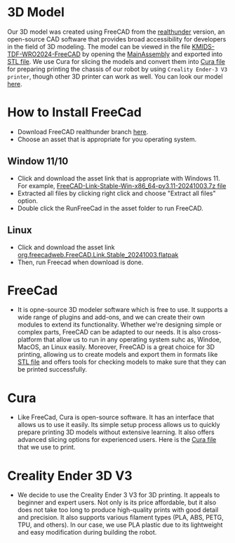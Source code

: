 # 3D Model
Our 3D model was created using FreeCAD from the [realthunder](https://github.com/realthunder/FreeCAD/releases) version, an open-source CAD software that provides broad accessibility for developers in the field of 3D modeling. The model can be viewed in the file [KMIDS-TDF-WRO2024-FreeCAD](https://github.com/Chayanon-Ninyawee/KMIDS-TDF-WRO-Future-Engineers-2024/tree/main/KMIDS-TDF-WRO2024-FreeCAD) by opening the [MainAssembly](https://github.com/Chayanon-Ninyawee/KMIDS-TDF-WRO-Future-Engineers-2024/tree/main/KMIDS-TDF-WRO2024-FreeCAD/MainAssembly) and exported into [STL file](https://github.com/Chayanon-Ninyawee/KMIDS-TDF-WRO-Future-Engineers-2024/tree/main/STL-Files). We use Cura for slicing the models and convert them into [Cura file](https://github.com/Chayanon-Ninyawee/KMIDS-TDF-WRO-Future-Engineers-2024/tree/main/Cura-Files) for preparing printing the chassis of our robot by using `Creality Ender-3 V3 printer`, though other 3D printer can work as well. You can look our model [here](https://github.com/Chayanon-Ninyawee/KMIDS-TDF-WRO-Future-Engineers-2024/tree/fix-readme/Documentation/Robot%20Picture/3D%20models).  

# How to Install FreeCad

- Download FreeCAD realthunder branch [here](https://github.com/realthunder/FreeCAD/releases). 
- Choose an asset that is appropriate for you operating system.

## Window 11/10
 - Click and download the asset link that is appropriate with Windows 11. For example, [FreeCAD-Link-Stable-Win-x86_64-py3.11-20241003.7z file](https://github.com/realthunder/FreeCAD/releases/download/20241003stable/FreeCAD-Link-Stable-Win-x86_64-py3.11-20241003.7z-SHA256.txt)
- Extracted all files by clicking right click and choose "Extract all files" option. 
- Double click the RunFreeCad in the asset folder to run FreeCAD.
## Linux
- Click and download the asset link [org.freecadweb.FreeCAD.Link.Stable_20241003.flatpak](https://github.com/realthunder/FreeCAD/releases/download/20241003stable/org.freecadweb.FreeCAD.Link.Stable_20241003.flatpak)
- Then, run Freecad when download is done.
# FreeCad
- It is opne-source 3D modeler software which is free to use. It supports a wide range of plugins and add-ons, and we can create their own modules to extend its functionality. Whether we're designing simple or complex parts, FreeCAD can be adapted to our needs. It is also cross-platform that allow us to run in any operating system suhc as, Windoe, MacOS, an Linux easily. Moreover, FreeCAD is a great choice for 3D printing, allowing us to create models and export them in formats like [STL file](https://github.com/Chayanon-Ninyawee/KMIDS-TDF-WRO-Future-Engineers-2024/tree/main/STL-Files) and offers tools for checking models to make sure that they can be printed successfully. 
# Cura
- Like FreeCad, Cura is open-source software. It has an interface that allows us to use it easily. Its simple setup process allows us to quickly prepare printing 3D models without extensive learning. It also offers advanced slicing options for experienced users. Here is the [Cura file](https://github.com/Chayanon-Ninyawee/KMIDS-TDF-WRO-Future-Engineers-2024/tree/main/Cura-Files) that we use to print.
# Creality Ender 3D V3
- We decide to use the Creality Ender 3 V3 for 3D printing. It appeals to beginner and expert users. Not only is its price affordable, but it also does not take too long to produce high-quality prints with good detail and precision. It also supports various filament types (PLA, ABS, PETG, TPU, and others). In our case, we use PLA plastic due to its lightweight and easy modification during building the robot.